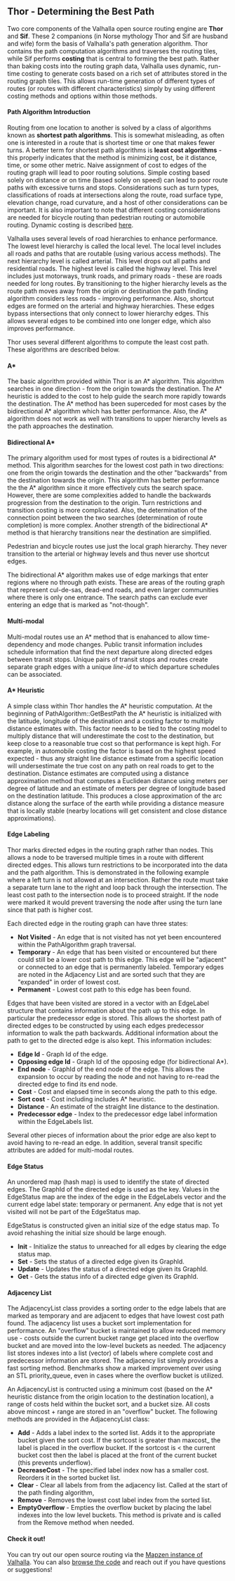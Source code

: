 ## Thor - Determining the Best Path

Two core components of the Valhalla open source routing engine are **Thor** and **Sif**. These 2 companions (in Norse mythology Thor and Sif are husband and wife) form the basis of Valhalla's path generation algorithm. Thor contains the path computation algorithms and traverses the routing tiles, while Sif performs **costing** that is central to forming the best path. Rather than baking costs into the routing graph data, Valhalla uses dynamic, run-time costing to generate costs based on a rich set of attributes stored in the routing graph tiles. This allows run-time generation of different types of routes (or routes with different characteristics) simply by using different costing methods and options within those methods.

#### Path Algorithm Introduction

Routing from one location to another is solved by a class of algorithms known as **shortest path algorithms**. This is somewhat misleading, as often one is interested in a route that is shortest time or one that makes fewer turns. A better term for shortest path algorithms is **least cost algorithms** - this properly indicates that the method is minimizing cost, be it distance, time, or some other metric. Naive assignment of cost to edges of the routing graph will lead to poor routing solutions. Simple costing based solely on distance or on time (based solely on speed) can lead to poor route paths with excessive turns and stops. Considerations such as turn types, classifications of roads at intersections along the route, road surface type, elevation change, road curvature, and a host of other considerations can be important.  It is also important to note that different costing considerations are needed for bicycle routing than pedestrian routing or automobile routing. Dynamic costing is described [here](https://github.com/valhalla/sif/blob/master/docs/dynamic-costing.md).

Valhalla uses several levels of road hierarchies to enhance performance. The lowest level hierarchy is called the local level. The local level includes all roads and paths that are routable (using various access methods). The next hierarchy level is called arterial. This level drops out all paths and residential roads. The highest level is called the highway level. This level includes just motorways, trunk roads, and primary roads - these are roads needed for long routes. By transitioning to the higher hierarchy levels as the route path moves away from the origin or destination the path finding algorithm considers less roads - improving performance. Also, shortcut edges are formed on the arterial and highway hierarchies. These edges bypass intersections that only connect to lower hierarchy edges. This allows several edges to be combined into one longer edge, which also improves performance. 

Thor uses several different algorithms to compute the least cost path. These algorithms are described below.

#### A\*

The basic algorithm provided within Thor is an A\* algorithm. This algorithm searches in one direction - from the origin towards the destination. The A\* heuristic is added to the cost to help guide the search more rapidly towards the destination. The A\* method has been superceded for most cases by the bidirectional A\* algorithm which has better performance. Also, the A\* algorithm does not work as well with transitions to upper hierarchy levels as the path approaches the destination.

#### Bidirectional A\*

The primary algorithm used for most types of routes is a bidirectional A\* method. This algorithm searches for the lowest cost path in two directions: one from the origin towards the destination and the other "backwards" from the destination towards the origin. This algorithm has better performance the the A\* algorithm since it more effectively cuts the search space. However, there are some complexities added to handle the backwards progression from the destination to the origin. Turn restrictions and transition costing is more complicated. Also, the determination of the connection point between the two searches (determination of route completion) is more complex. Another strength of the bidirectional A* method is that hierarchy transitions near the destination are simplified.

Pedestrian and bicycle routes use just the local graph hierarchy. They never transition to the arterial or highway levels and thus never use shortcut edges.

The bidirectional A\* algorithm makes use of edge markings that enter regions where no through path exists. These are areas of the routing graph that represent cul-de-sas, dead-end roads, and even larger communities where there is only one entrance. The search paths can exclude ever entering an edge that is marked as "not-though".

#### Multi-modal

Multi-modal routes use an A\* method that is enahanced to allow time-dependency and mode changes. Public transit information includes schedule information that find the next departure along directed edges between transit stops. Unique pairs of transit stops and routes create separate graph edges with a unique *line-id* to which departure schedules can be associated.

#### A* Heuristic

A simple class within Thor handles the A\* heuristic computation. At the beginning of PathAlgorithm::GetBestPath the A\* heuristic is initialized with the latitude, longitude of the destination and a costing factor to multiply distance estimates with. This factor needs to be tied to the costing model to multiply distance that will underestimate the cost to the destination, but keep close to a reasonable true cost so that performance is kept high. For example, in automobile costing the factor is based on the highest speed expected - thus any straight line distance estimate from a specific location will undersestimate the true cost on any path on real roads to get to the destination. Distance estimates are computed using a distance approximation method that computes a Euclidean distance using meters per degree of latitude and an estimate of meters per degree of longitude based on the destination latitude. This produces a close approximation of the arc distance along the surface of the earth while providing a distance measure that is locally stable (nearby locations will get consistent and close distance approximations).

#### Edge Labeling

Thor marks directed edges in the routing graph rather than nodes. This allows a node to be traversed multiple times in a route with different directed edges. This allows turn restrictions to be incorporated into the data and the path algorithm. This is demonstrated in the following example where a left turn is not allowed at an intersection. Rather the route must take a separate turn lane to the right and loop back through the intersection. The least cost path to the intersection node is to proceed straight. If the node were marked it would prevent traversing the node after using the turn lane since that path is higher cost. 

Each directed edge in the routing graph can have three states:

- **Not Visited** - An edge that is not visited has not yet been encountered within the PathAlgorithm graph traversal.
- **Temporary** - An edge that has been visited or encountered but there could still be a lower cost path to this edge. This edge will be "adjacent" or connected to an edge that is permanently labeled. Temporary edges are noted in the Adjacency List and are sorted such that they are "expanded" in order of lowest cost.
- **Permanent** - Lowest cost path to this edge has been found.

Edges that have been visited are stored in a vector with an EdgeLabel structure that contains information about the path up to this edge. In particular the predecessor edge is stored. This allows the shortest path of directed edges to be constructed by using each edges predecessor information to walk the path backwards. Additional information about the path to get to the directed edge is also kept. This information includes:

- **Edge Id** - Graph Id of the edge.
- **Opposing edge Id** - Graph Id of the opposing edge (for bidirectional A*).
- **End node** - GraphId of the end node of the edge. This allows the expansion to occur by reading the node and not having to re-read the directed edge to find its end node.
- **Cost** - Cost and elapsed time in seconds along the path to this edge.
- **Sort cost** - Cost including includes A* heuristic. 
- **Distance** - An estimate of the straight line distance to the destination.
- **Predecessor edge** - Index to the predecessor edge label information within the EdgeLabels list.

Several other pieces of information about the prior edge are also kept to avoid having to re-read an edge. In addition, several transit specific attributes are added for multi-modal routes.

#### Edge Status

An unordered map (hash map) is used to identify the state of directed edges. The GraphId of the directed edge is used as the key. Values in the EdgeStatus map are the index of the edge in the EdgeLabels vector and the current edge label state: temporary or permanent. Any edge that is not yet visited will not be part of the EdgeStatus map.

EdgeStatus is constructed given an initial size of the edge status map. To avoid rehashing the initial size should be large enough.

- **Init** - Initialize the status to unreached for all edges by clearing the edge status map.
- **Set** - Sets the status of a directed edge given its GraphId.
- **Update** - Updates the status of a directed edge given its GraphId.
- **Get** - Gets the status info of a directed edge given its GraphId.

#### Adjacency List

The AdjacencyList class provides a sorting order to the edge labels that are marked as temporary and are adjacent to edges that have lowest cost path found. The adjacency list uses a bucket sort implementation for performance. An "overflow" bucket is maintained to allow reduced memory use - costs outside the current bucket range get placed into the overflow bucket and are moved into the low-level buckets as needed. The adjacency list stores indexes into a list (vector) of labels where complete cost and predecessor information are stored. The adjacency list simply provides a fast sorting method. Benchmarks show a marked improvement over using an STL priority_queue, even in cases where the overflow bucket is utilized.

An AdjacencyList is contructed using a minimum cost (based on the A* heuristic distance from the origin location to the destination location), a range of costs held within the bucket sort, and a bucket size. All costs above mincost + range are stored in an "overflow" bucket. The following methods are provided in the AdjacencyList class:

- **Add** - Adds a label index to the sorted list. Adds it to the appropriate bucket given the sort cost. If the sortcost is greater than maxcost_ the label is placed in the overflow bucket. If the sortcost is < the current bucket cost then the label is placed at the front of the current bucket (this prevents underflow).
- **DecreaseCost** - The specified label index now has a smaller cost.  Reorders it in the sorted bucket list.
- **Clear** - Clear all labels from from the adjacency list. Called at the start of the path finding algorithm,
- **Remove** - Removes the lowest cost label index from the sorted list.
- **EmptyOverflow** - Empties the overflow bucket by placing the label indexes into the low level buckets. This method is private and is called from the Remove method when needed.

#### Check it out!

You can try out our open source routing via the [Mapzen instance of Valhalla](https://mapzen.com/projects/valhalla). You can also [browse the code](https://github.com/valhalla) and reach out if you have questions or suggestions!
